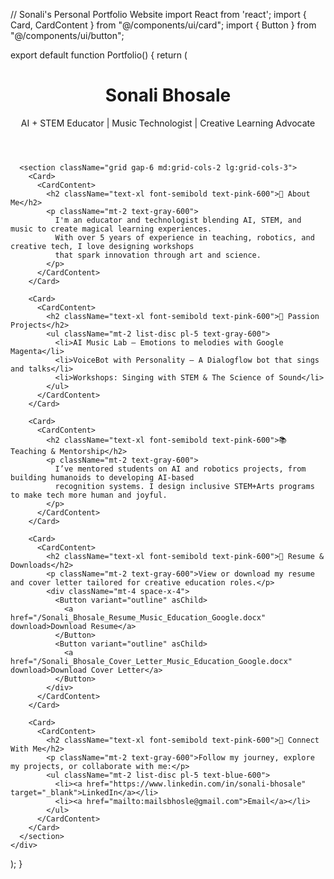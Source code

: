 // Sonali's Personal Portfolio Website
import React from 'react';
import { Card, CardContent } from "@/components/ui/card";
import { Button } from "@/components/ui/button";

export default function Portfolio() {
  return (
    <div className="min-h-screen bg-gradient-to-br from-white to-rose-100 p-6">
      <header className="text-center py-10">
        <h1 className="text-4xl font-bold text-pink-700">Sonali Bhosale</h1>
        <p className="text-lg mt-2 text-gray-700">AI + STEM Educator | Music Technologist | Creative Learning Advocate</p>
      </header>

      <section className="grid gap-6 md:grid-cols-2 lg:grid-cols-3">
        <Card>
          <CardContent>
            <h2 className="text-xl font-semibold text-pink-600">🌟 About Me</h2>
            <p className="mt-2 text-gray-600">
              I'm an educator and technologist blending AI, STEM, and music to create magical learning experiences.
              With over 5 years of experience in teaching, robotics, and creative tech, I love designing workshops
              that spark innovation through art and science.
            </p>
          </CardContent>
        </Card>

        <Card>
          <CardContent>
            <h2 className="text-xl font-semibold text-pink-600">🎤 Passion Projects</h2>
            <ul className="mt-2 list-disc pl-5 text-gray-600">
              <li>AI Music Lab – Emotions to melodies with Google Magenta</li>
              <li>VoiceBot with Personality – A Dialogflow bot that sings and talks</li>
              <li>Workshops: Singing with STEM & The Science of Sound</li>
            </ul>
          </CardContent>
        </Card>

        <Card>
          <CardContent>
            <h2 className="text-xl font-semibold text-pink-600">📚 Teaching & Mentorship</h2>
            <p className="mt-2 text-gray-600">
              I’ve mentored students on AI and robotics projects, from building humanoids to developing AI-based
              recognition systems. I design inclusive STEM+Arts programs to make tech more human and joyful.
            </p>
          </CardContent>
        </Card>

        <Card>
          <CardContent>
            <h2 className="text-xl font-semibold text-pink-600">📂 Resume & Downloads</h2>
            <p className="mt-2 text-gray-600">View or download my resume and cover letter tailored for creative education roles.</p>
            <div className="mt-4 space-x-4">
              <Button variant="outline" asChild>
                <a href="/Sonali_Bhosale_Resume_Music_Education_Google.docx" download>Download Resume</a>
              </Button>
              <Button variant="outline" asChild>
                <a href="/Sonali_Bhosale_Cover_Letter_Music_Education_Google.docx" download>Download Cover Letter</a>
              </Button>
            </div>
          </CardContent>
        </Card>

        <Card>
          <CardContent>
            <h2 className="text-xl font-semibold text-pink-600">🔗 Connect With Me</h2>
            <p className="mt-2 text-gray-600">Follow my journey, explore my projects, or collaborate with me:</p>
            <ul className="mt-2 list-disc pl-5 text-blue-600">
              <li><a href="https://www.linkedin.com/in/sonali-bhosale" target="_blank">LinkedIn</a></li>
              <li><a href="mailto:mailsbhosle@gmail.com">Email</a></li>
            </ul>
          </CardContent>
        </Card>
      </section>
    </div>
  );
}
